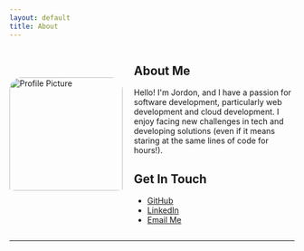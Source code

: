 ```yaml
---
layout: default
title: About
---
```


<div style="display: flex; align-items: center; gap: 20px;">
  <img src="{{ '/assets/images/pfp.png' | relative_url }}" alt="Profile Picture" style="width: 200px; border-radius: 10%; padding-bottom: 20px" />

  <div>
    <h2>About Me</h2>
    <p>
      Hello! I'm Jordon, and I have a passion for software development, particularly web development and cloud development. 
      I enjoy facing new challenges in tech and developing solutions (even if it means staring at the same lines of code for hours!).
    </p>

<h2>Get In Touch</h2>
    <ul>
      <li><a href="https://github.com/JRDNVI" target="_blank">GitHub</a></li>
      <li> <a href="https://www.linkedin.com/in/YOUR_LINKEDIN_USERNAME" target="_blank">LinkedIn</a></li>
      <li><a href="mailto:20096529@mail.wit.ie" target="_blank">Email Me</a></li>
    </ul>
  </div>
</div>

---

